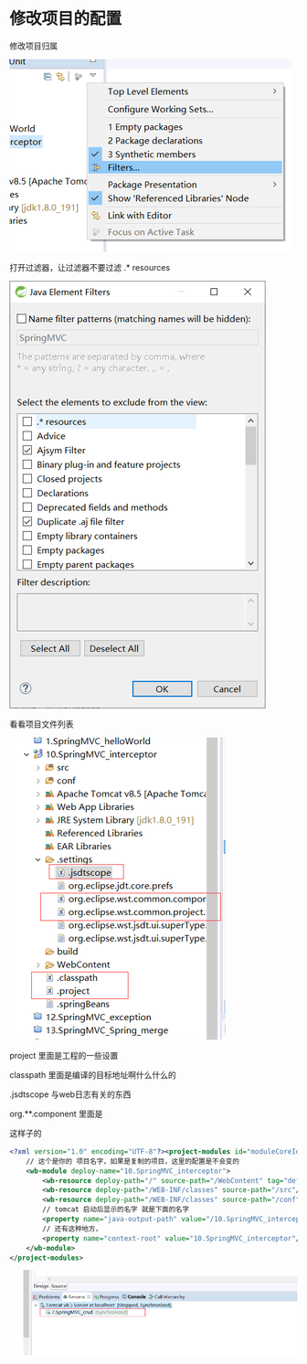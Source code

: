 # 修改项目的配置

修改项目归属

![image-20200512234722714](eclipse项目小配置.assets/image-20200512234722714.png)

打开过滤器，让过滤器不要过滤 .\* resources



![image-20200512234752127](eclipse项目小配置.assets/image-20200512234752127.png)



看看项目文件列表

![image-20200512234934362](eclipse项目小配置.assets/image-20200512234934362.png)

project 里面是工程的一些设置

classpath 里面是编译的目标地址啊什么什么的

.jsdtscope 与web日志有关的东西

org.\**.component 里面是

这样子的

```xml
<?xml version="1.0" encoding="UTF-8"?><project-modules id="moduleCoreId" project-version="1.5.0">
    // 这个是你的 项目名字，如果是复制的项目，这里的配置是不会变的
    <wb-module deploy-name="10.SpringMVC_interceptor">
        <wb-resource deploy-path="/" source-path="/WebContent" tag="defaultRootSource"/>
        <wb-resource deploy-path="/WEB-INF/classes" source-path="/src"/>
        <wb-resource deploy-path="/WEB-INF/classes" source-path="/conf"/>
        // tomcat 启动后显示的名字 就是下面的名字
        <property name="java-output-path" value="/10.SpringMVC_interceptor/build/classes"/>
        // 还有这种地方，
        <property name="context-root" value="10.SpringMVC_interceptor"/>
    </wb-module>
</project-modules>
```



![image-20200512235358052](eclipse项目小配置.assets/image-20200512235358052.png)

